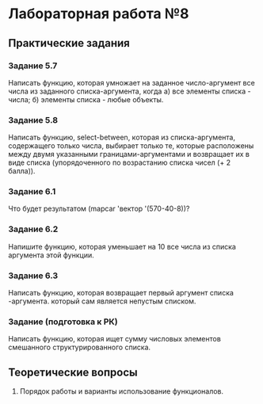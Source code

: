 # Лабораторная работа №8

## Практические задания
### Задание 5.7
Написать функцию, которая умножает на заданное число-аргумент все числа
из заданного списка-аргумента, когда
a) все элементы списка - числа;
б) элементы списка - любые объекты.
### Задание 5.8
Написать функцию, select-between, которая из списка-аргумента,
содержащего только числа, выбирает только те, которые расположены между двумя указанными границами-аргументами и возвращает их в виде списка (упорядоченного по возрастанию списка чисел (+ 2 балла)).
### Задание 6.1
Что будет результатом (mapcar 'вектор '(570-40-8))?
### Задание 6.2
Напишите функцию, которая уменьшает на 10 все числа из списка
аргумента этой функции.
### Задание 6.3
Написать функцию, которая возвращает первый аргумент списка -аргумента.
который сам является непустым списком.
### Задание (подготовка к РК)
Написать функцию, которая ищет сумму числовых элементов смешанного структурированного списка.

## Теоретические вопросы
1. Порядок работы и варианты использование функционалов.
